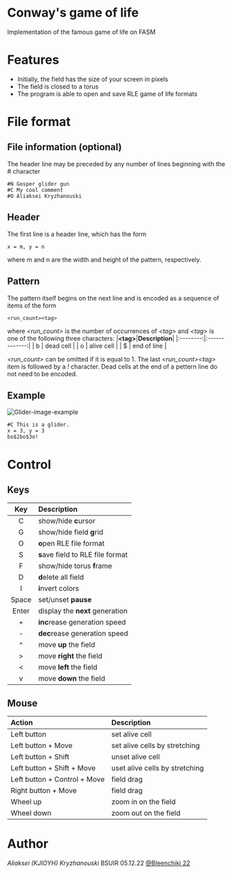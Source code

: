 # Conway's game of life
Implementation of the famous game of life on FASM

# Features
- Initially, the field has the size of your screen in pixels
- The field is closed to a torus
- The program is able to open and save RLE game of life formats

# File format
## File information (optional)
The header line may be preceded by any number of lines beginning with the # character
```
#N Gosper glider gun
#C My cool comment
#O Aliaksei Kryzhanouski
```
## Header

The first line is a header line, which has the form
```
x = m, y = n
```
where m and n are the width and height of the pattern, respectively. 

## Pattern
The pattern itself begins on the next line and is encoded as a sequence of items of the form 
```
<run_count><tag>
```
where _<run_count>_ is the number of occurrences of _\<tag\>_ and _\<tag\>_ is one of the following three characters:
|**\<tag\>**|**Description**|
|:--------:|:-------------:|
| b      |  dead cell   |
| o      |  alive cell  |
| $      |  end of line |
  
_<run_count>_ can be omitted if it is equal to 1. The last _<run_count>\<tag\>_ item is followed by a _!_ character. Dead cells at the end of a pettern line do not need to be encoded.
## Example
![Glider-image-example](https://github.com/KJI0YH/Game-of-life/blob/main/Ico/Glider.ico "Glider")
```
#C This is a glider.
x = 3, y = 3
bo$2bo$3o!
```

# Control
## Keys 
| Key | Description |
|:---:|:------------|
| C | show/hide **c**ursor |
| G | show/hide field **g**rid |
| O | **o**pen RLE file format |
| S | **s**ave field to RLE file format|
| F | show/hide torus **f**rame|
| D | **d**elete all field |
| I | **i**nvert colors |
| Space | set/unset **pause** |
| Enter | display the **next** generation |
| + | **inc**rease generation speed | 
| - | **dec**rease generation speed |
| ^ | move **up** the field |
| > | move **right** the field|
| < | move **left** the field | 
| v | move **down** the field |

## Mouse
| Action | Description |
|:-------|:------------|
| Left button | set alive cell |
| Left button + Move | set alive cells by stretching |
| Left button + Shift | unset alive cell |
| Left button + Shift + Move | uset alive cells by stretching |
| Left button + Control + Move | field drag |
| Right button + Move | field drag |
| Wheel up | zoom in on the field |
| Wheel down | zoom out on the field |

# Author
_Aliaksei (KJIOYH) Kryzhanouski_ 
BSUIR 05.12.22
[@Bleenchiki 22](https://github.com/Bleenchiki)
